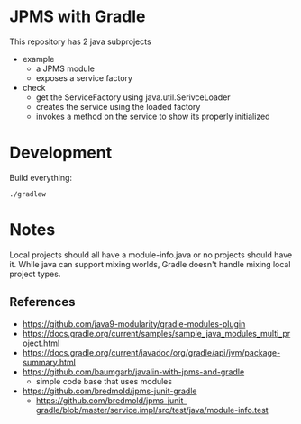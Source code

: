 # JPMS with Gradle

This repository has 2 java subprojects
- example
  - a JPMS module
  - exposes a service factory
- check
  - get the ServiceFactory using java.util.SerivceLoader
  - creates the service using the loaded factory
  - invokes a method on the service to show its properly initialized
    
# Development

Build everything:
```
./gradlew
```

# Notes
Local projects should all have a module-info.java or no projects should have it. While java can support mixing worlds, 
Gradle doesn't handle mixing local project types.

## References
- https://github.com/java9-modularity/gradle-modules-plugin
- https://docs.gradle.org/current/samples/sample_java_modules_multi_project.html
- https://docs.gradle.org/current/javadoc/org/gradle/api/jvm/package-summary.html
- https://github.com/baumgarb/javalin-with-jpms-and-gradle
  - simple code base that uses modules
- https://github.com/bredmold/jpms-junit-gradle
  - https://github.com/bredmold/jpms-junit-gradle/blob/master/service.impl/src/test/java/module-info.test

